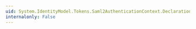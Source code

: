 ```yaml
---
uid: System.IdentityModel.Tokens.Saml2AuthenticationContext.DeclarationReference
internalonly: False
---
```

